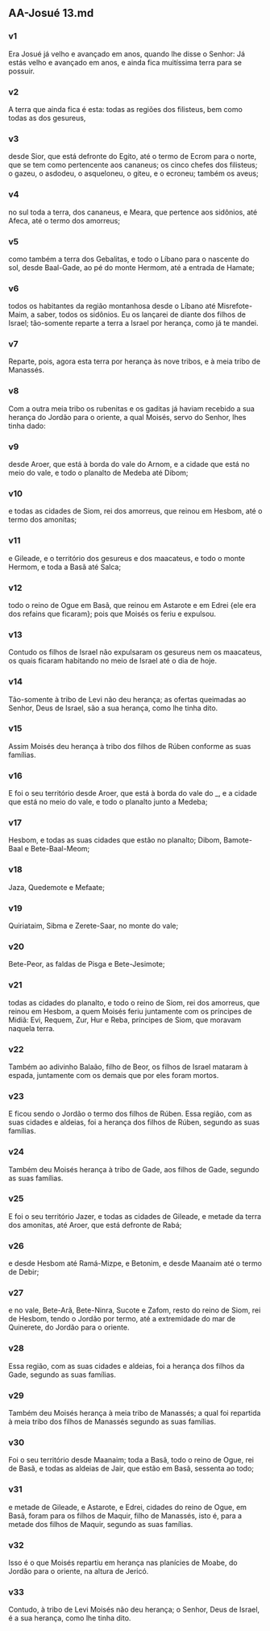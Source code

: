 ## AA-Josué 13.md
### v1
 Era Josué já velho e avançado em anos, quando lhe disse o Senhor: Já estás velho e avançado em anos, e ainda fica muitíssima terra para se possuir.
### v2
 A terra que ainda fica é esta: todas as regiões dos filisteus, bem como todas as dos gesureus,
### v3
 desde Sior, que está defronte do Egito, até o termo de Ecrom para o norte, que se tem como pertencente aos cananeus; os cinco chefes dos filisteus; o gazeu, o asdodeu, o asqueloneu, o giteu, e o ecroneu; também os aveus;
### v4
 no sul toda a terra, dos cananeus, e Meara, que pertence aos sidônios, até Afeca, até o termo dos amorreus;
### v5
 como também a terra dos Gebalitas, e todo o Líbano para o nascente do sol, desde Baal-Gade, ao pé do monte Hermom, até a entrada de Hamate;
### v6
 todos os habitantes da região montanhosa desde o Líbano até Misrefote-Maim, a saber, todos os sidônios. Eu os lançarei de diante dos filhos de Israel; tão-somente reparte a terra a Israel por herança, como já te mandei.
### v7
 Reparte, pois, agora esta terra por herança às nove tribos, e à meia tribo de Manassés.
### v8
 Com a outra meia tribo os rubenitas e os gaditas já haviam recebido a sua herança do Jordão para o oriente, a qual Moisés, servo do Senhor, lhes tinha dado:
### v9
 desde Aroer, que está à borda do vale do Arnom, e a cidade que está no meio do vale, e todo o planalto de Medeba até Dibom;
### v10
 e todas as cidades de Siom, rei dos amorreus, que reinou em Hesbom, até o termo dos amonitas;
### v11
 e Gileade, e o território dos gesureus e dos maacateus, e todo o monte Hermom, e toda a Basã até Salca;
### v12
 todo o reino de Ogue em Basã, que reinou em Astarote e em Edrei {ele era dos refains que ficaram}; pois que Moisés os feriu e expulsou.
### v13
 Contudo os filhos de Israel não expulsaram os gesureus nem os maacateus, os quais ficaram habitando no meio de Israel até o dia de hoje.
### v14
 Tão-somente à tribo de Levi não deu herança; as ofertas queimadas ao Senhor, Deus de Israel, são a sua herança, como lhe tinha dito.
### v15
 Assim Moisés deu herança à tribo dos filhos de Rúben conforme as suas famílias.
### v16
 E foi o seu território desde Aroer, que está à borda do vale do _, e a cidade que está no meio do vale, e todo o planalto junto a Medeba;
### v17
 Hesbom, e todas as suas cidades que estão no planalto; Dibom, Bamote-Baal e Bete-Baal-Meom;
### v18
 Jaza, Quedemote e Mefaate;
### v19
 Quiriataim, Sibma e Zerete-Saar, no monte do vale;
### v20
 Bete-Peor, as faldas de Pisga e Bete-Jesimote;
### v21
 todas as cidades do planalto, e todo o reino de Siom, rei dos amorreus, que reinou em Hesbom, a quem Moisés feriu juntamente com os príncipes de Midiã: Evi, Requem, Zur, Hur e Reba, príncipes de Siom, que moravam naquela terra.
### v22
 Também ao adivinho Balaão, filho de Beor, os filhos de Israel mataram à espada, juntamente com os demais que por eles foram mortos.
### v23
 E ficou sendo o Jordão o termo dos filhos de Rúben. Essa região, com as suas cidades e aldeias, foi a herança dos filhos de Rúben, segundo as suas famílias.
### v24
 Também deu Moisés herança à tribo de Gade, aos filhos de Gade, segundo as suas famílias.
### v25
 E foi o seu território Jazer, e todas as cidades de Gileade, e metade da terra dos amonitas, até Aroer, que está defronte de Rabá;
### v26
 e desde Hesbom até Ramá-Mizpe, e Betonim, e desde Maanaim até o termo de Debir;
### v27
 e no vale, Bete-Arã, Bete-Ninra, Sucote e Zafom, resto do reino de Siom, rei de Hesbom, tendo o Jordão por termo, até a extremidade do mar de Quinerete, do Jordão para o oriente.
### v28
 Essa região, com as suas cidades e aldeias, foi a herança dos filhos da Gade, segundo as suas famílias.
### v29
 Também deu Moisés herança à meia tribo de Manassés; a qual foi repartida à meia tribo dos filhos de Manassés segundo as suas famílias.
### v30
 Foi o seu território desde Maanaim; toda a Basã, todo o reino de Ogue, rei de Basã, e todas as aldeias de Jair, que estão em Basã, sessenta ao todo;
### v31
 e metade de Gileade, e Astarote, e Edrei, cidades do reino de Ogue, em Basã, foram para os filhos de Maquir, filho de Manassés, isto é, para a metade dos filhos de Maquir, segundo as suas famílias.
### v32
 Isso é o que Moisés repartiu em herança nas planícies de Moabe, do Jordão para o oriente, na altura de Jericó.
### v33
 Contudo, à tribo de Levi Moisés não deu herança; o Senhor, Deus de Israel, é a sua herança, como lhe tinha dito.
